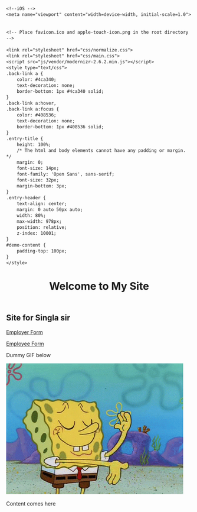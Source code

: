 <!--[if lt IE 7]>      <html class="no-js lt-ie9 lt-ie8 lt-ie7"> <![endif]-->
<!--[if IE 7]>         <html class="no-js lt-ie9 lt-ie8"> <![endif]-->
<!--[if IE 8]>         <html class="no-js lt-ie9"> <![endif]-->
<!--[if gt IE 8]><!--> <html class="no-js"> <!--<![endif]-->
<head>
	<meta charset="utf-8">
	<meta http-equiv="X-UA-Compatible" content="IE=edge,chrome=1">
	<title>Site for Singla Sir</title>
	
	<!--iOS -->
	<meta name="viewport" content="width=device-width, initial-scale=1.0">


	<!-- Place favicon.ico and apple-touch-icon.png in the root directory -->

	<link rel="stylesheet" href="css/normalize.css">
	<link rel="stylesheet" href="css/main.css">
	<script src="js/vendor/modernizr-2.6.2.min.js"></script>
	<style type="text/css">
	.back-link a {
		color: #4ca340;
		text-decoration: none; 
		border-bottom: 1px #4ca340 solid;
	}
	.back-link a:hover,
	.back-link a:focus {
		color: #408536; 
		text-decoration: none;
		border-bottom: 1px #408536 solid;
	}
	.entry-title {
		height: 100%;
		/* The html and body elements cannot have any padding or margin. */
		margin: 0;
		font-size: 14px;
		font-family: 'Open Sans', sans-serif;
		font-size: 32px;
		margin-bottom: 3px;
	}
	.entry-header {
		text-align: center;
		margin: 0 auto 50px auto;
		width: 80%;
        max-width: 978px;
		position: relative;
		z-index: 10001;
	}
	#demo-content {
		padding-top: 100px;
	}
	</style>
</head>
<body class="demo">

<!--[if lt IE 7]>
<p class="chromeframe">You are using an <strong>outdated</strong> browser. Please <a href="http://browsehappy.com/">upgrade your browser</a> or <a href="http://www.google.com/chromeframe/?redirect=true">activate Google Chrome Frame</a> to improve your experience.</p>
<![endif]-->

<!-- Demo content -->

<div id="demo-content">

<header class="entry-header">

<h1 class="entry-title">Welcome to My Site</h1>

</header>

<div id="loader-wrapper">
<div id="loader"></div>

<div class="loader-section section-left"></div>
<div class="loader-section section-right"></div>

</div>

<div id="content" markdown="1">

## Site for Singla sir

[Employer Form](https://goo.gl/forms/USKwN4lJoKBIawTo2)

[Employee Form](https://goo.gl/forms/Ii9ndq99mcpcFnJt2)

Dummy GIF below

<img src = "image/image.gif" alt = "Dummy Gif">

Content comes here

</div>

</div>

<!-- /Demo content -->

<script>window.jQuery || document.write('<script src="js/vendor/jquery-1.9.1.min.js"><\/script>')</script>
<script src="js/main.js"></script>

</body>
